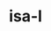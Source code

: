 ---
title: "isa-l"
layout: cache
categories: [package, develop]
meta: {"compilers": ["gcc@11.4.0"], "num_specs": 5, "num_specs_by_stack": {"hep": 5, "root": 5}, "oss": ["ubuntu22.04"], "platforms": ["linux"], "stacks": ["hep", "root"], "targets": ["x86_64_v3"], "versions": ["2.31.1"]}
spec_details: [{"compiler": "gcc@11.4.0", "hash": "2ib7uyxeh6pc7okn3s2x3pf7vm3iewze", "os": "ubuntu22.04", "platform": "linux", "size": "-", "stacks": ["hep", "root"], "target": "x86_64_v3", "variants": ["build_system=autotools"], "versions": ["2.31.1"]}, {"compiler": "gcc@11.4.0", "hash": "bzcp7nuuhmnx76kx5fmypzb5jissl3w6", "os": "ubuntu22.04", "platform": "linux", "size": "-", "stacks": ["hep", "root"], "target": "x86_64_v3", "variants": ["build_system=autotools"], "versions": ["2.31.1"]}, {"compiler": "gcc@11.4.0", "hash": "quxkg7iucedlmky5rfqrybttbut7khvv", "os": "ubuntu22.04", "platform": "linux", "size": "-", "stacks": ["hep", "root"], "target": "x86_64_v3", "variants": ["build_system=autotools"], "versions": ["2.31.1"]}, {"compiler": "gcc@11.4.0", "hash": "tnkjksir2dqad6kenw2t2f5wfyurmqs5", "os": "ubuntu22.04", "platform": "linux", "size": "-", "stacks": ["hep", "root"], "target": "x86_64_v3", "variants": ["build_system=autotools"], "versions": ["2.31.1"]}, {"compiler": "gcc@11.4.0", "hash": "xiklmvaq4jxk4v5gu6nxw3v4now5dfno", "os": "ubuntu22.04", "platform": "linux", "size": "-", "stacks": ["hep", "root"], "target": "x86_64_v3", "variants": ["build_system=autotools"], "versions": ["2.31.1"]}]
---